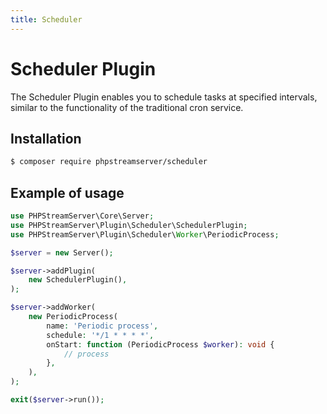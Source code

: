 ```yaml
---
title: Scheduler
---
```


# Scheduler Plugin

The Scheduler Plugin enables you to schedule tasks at specified intervals, similar to the functionality of the traditional cron service.

## Installation

```bash
$ composer require phpstreamserver/scheduler
```

## Example of usage

```php title="server.php"
use PHPStreamServer\Core\Server;
use PHPStreamServer\Plugin\Scheduler\SchedulerPlugin;
use PHPStreamServer\Plugin\Scheduler\Worker\PeriodicProcess;

$server = new Server();

$server->addPlugin(
    new SchedulerPlugin(),
);

$server->addWorker(
    new PeriodicProcess(
        name: 'Periodic process',
        schedule: '*/1 * * * *',
        onStart: function (PeriodicProcess $worker): void {
            // process
        },
    ),
);

exit($server->run());
```

